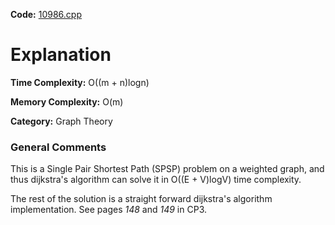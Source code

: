 **Code:** [10986.cpp](./10986.cpp)

# Explanation

**Time Complexity:** O((m + n)logn)

**Memory Complexity:** O(m)

**Category:** Graph Theory

### General Comments

This is a Single Pair Shortest Path (SPSP) problem on a weighted graph, and thus dijkstra's algorithm can solve it in O((E + V)logV) time complexity.

The rest of the solution is a straight forward dijkstra's algorithm implementation. See pages *148* and *149* in CP3.
